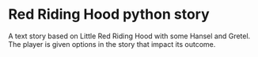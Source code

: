 # Red Riding Hood python story

A text story based on Little Red Riding Hood with some Hansel and Gretel. The player is given options in the story that impact its outcome.
